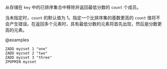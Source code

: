 从存储在 `key` 中的已排序集合中移除并返回最低分数的 `count` 个成员。

当未指定时，`count` 的默认值为 1。指定一个比排序集的基数更高的 `count` 值将不会产生错误。在返回多个元素时，具有最低分数的元素将首先出现，然后是分数更高的元素。

@examples

```cli
ZADD myzset 1 "one"
ZADD myzset 2 "two"
ZADD myzset 3 "three"
ZPOPMIN myzset
```
